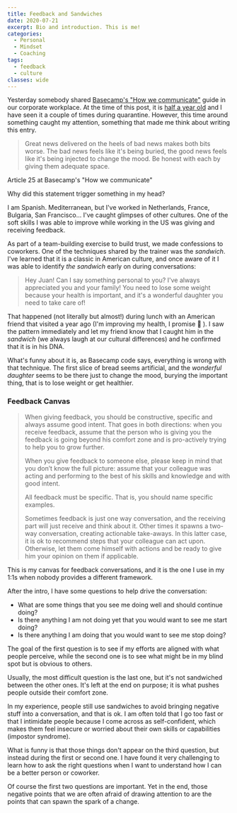 ```yaml
---
title: Feedback and Sandwiches
date: 2020-07-21
excerpt: Bio and introduction. This is me!
categories:
  - Personal
  - Mindset
  - Coaching
tags:
  - feedback
  - culture
classes: wide
---
```


Yesterday somebody shared  [Basecamp's "How we communicate"](https://basecamp.com/guides/how-we-communicate)
guide in our corporate workplace. At the time of this post, it is [half a year old](https://twitter.com/jasonfried/status/1213198779517681670)
and I have seen it a couple of times during quarantine. However, this time around something caught my attention, 
something that made me think about writing this entry.

> Great news delivered on the heels of bad news makes both bits worse. 
> The bad news feels like it's being buried, the good news feels like it's being injected to change the mood. 
> Be honest with each by giving them adequate space.
<figcaption>Article 25 at Basecamp's "How we communicate"</figcaption>

Why did this statement trigger something in my head?

I am Spanish. Mediterranean, but I've worked in Netherlands, France, Bulgaria, San Francisco... I've caught
glimpses of other cultures. One of the soft skills I was able to improve while working in the US was giving and 
receiving feedback.

As part of a team-building exercise to build trust, we made confessions to coworkers. One of the techniques shared by the trainer was the _sandwich_. I've learned that it is a classic in American culture, and
once aware of it I was able to identify _the sandwich_ early on during conversations:

> Hey Juan! Can I say something personal to you? I've always appreciated you and your family!
> You need to lose some weight because your health is important, and it's a wonderful daughter you need to take care of!

That happened (not literally but almost!) during lunch with an American friend that visited a year ago (I'm 
improving my health, I promise :muscle: ). 
I saw the pattern immediately and let my friend know that I caught him in the _sandwich_ (we always laugh at our cultural 
differences) and he confirmed that it is in his DNA.

What's funny about it is, as Basecamp code says, everything is wrong with that technique. The first slice of bread 
seems artificial, and the _wonderful daughter_ seems to be there just to change the mood, burying the important thing, 
that is to lose weight or get healthier.

### Feedback Canvas

>When giving feedback, you should be constructive, specific and always assume good intent. 
>That goes in both directions: when you receive feedback, assume that the person who is giving you the feedback is 
>going beyond his comfort zone and is pro-actively trying to help you to grow further. 
>
>When you give feedback to someone else, please keep in mind that you don’t know the full picture: assume that your 
>colleague was acting and performing to the best of his skills and knowledge and with good intent.
>
>All feedback must be specific. That is, you should name specific examples.
>
>Sometimes feedback is just one way conversation, and the receiving part will just receive and think about it.
>Other times it spawns a two-way conversation, creating actionable take-aways. 
>In this latter case, it is ok to recommend steps that your colleague can act upon. 
>Otherwise, let them come himself with actions and be ready to give him your opinion on them if applicable.

This is my canvas for feedback conversations, and it is the one I use in my 1:1s when nobody provides a different
framework.

After the intro, I have some questions to help drive the conversation:

- What are some things that you see me doing well and should continue doing?
- Is there anything I am not doing yet that you would want to see me start doing?
- Is there anything I am doing that you would want to see me stop doing?

The goal of the first question is to see if my efforts are aligned with what people perceive, while the second one is to see what might be in my blind spot but is obvious to others.

Usually, the most difficult question is the last one, but it's not sandwiched between the other ones. It's left at the
end on purpose; it is what pushes people outside their comfort zone.

In my experience, people still use sandwiches to avoid bringing negative stuff into a conversation, and that is ok. I am 
often told that I go too fast or that I intimidate people because I come across as self-confident, which makes them feel insecure
or worried about their own skills or capabilities (impostor syndrome).

What is funny is that those things don't appear on the third question, but instead during the first or second one.
I have found it very challenging to learn how to ask the right questions when I want to understand how I can be a better person or 
coworker.

Of course the first two questions are important. Yet in the end, those negative points that we are often afraid of drawing attention to are the points that can spawn the spark of a change.
